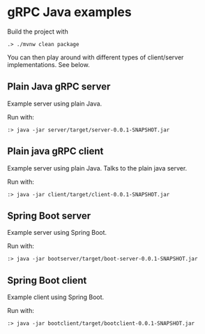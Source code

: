 # gRPC Java examples

Build the project with
    
    .> ./mvnw clean package

You can then play around with different types of client/server implementations. See below.

## Plain Java gRPC server

Example server using plain Java.

Run with:

    :> java -jar server/target/server-0.0.1-SNAPSHOT.jar

## Plain java gRPC client

Example server using plain Java. Talks to the plain java server.

Run with:

    :> java -jar client/target/client-0.0.1-SNAPSHOT.jar

## Spring Boot server

Example server using Spring Boot.

Run with:

    :> java -jar bootserver/target/boot-server-0.0.1-SNAPSHOT.jar
    
## Spring Boot client

Example client using Spring Boot.

Run with:

    :> java -jar bootclient/target/bootclient-0.0.1-SNAPSHOT.jar

